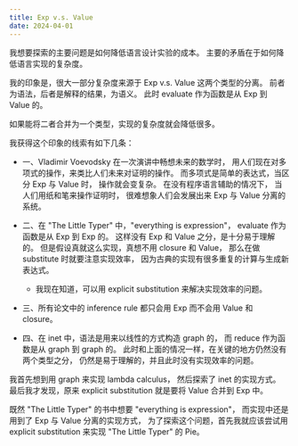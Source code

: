 ```yaml
---
title: Exp v.s. Value
date: 2024-04-01
---
```


我想要探索的主要问题是如何降低语言设计实验的成本。
主要的矛盾在于如何降低语言实现的复杂度。

我的印象是，很大一部分复杂度来源于 Exp v.s. Value 这两个类型的分离。
前者为语法，后者是解释的结果，为语义。
此时 evaluate 作为函数是从 Exp 到 Value 的。

如果能将二者合并为一个类型，实现的复杂度就会降低很多。

我获得这个印象的线索有如下几条：

- 一、Vladimir Voevodsky 在一次演讲中畅想未来的数学时，
  用人们现在对多项式的操作，来类比人们未来对证明的操作。
  而多项式是简单的表达式，当区分 Exp 与 Value 时，
  操作就会变复杂。
  在没有程序语言辅助的情况下，
  当人们用纸和笔来操作证明时，
  很难想象人们会发展出来 Exp 与 Value 分离的系统。

- 二、在 "The Little Typer" 中，"everything is expression"，
  evaluate 作为函数是从 Exp 到 Exp 的。
  这样没有 Exp 和 Value 之分，是十分易于理解的。
  但是假设真就这么实现，真想不用 closure 和 Value，
  那么在做 substitute 时就要注意实现效率，
  因为古典的实现有很多重复的计算与生成新表达式。

  - 我现在知道，可以用 explicit substitution 来解决实现效率的问题。

- 三、所有论文中的 inference rule 都只会用 Exp
  而不会用 Value 和 closure。

- 四、在 inet 中，语法是用来以线性的方式构造 graph 的，
  而 reduce 作为函数是从 graph 到 graph 的。
  此时和上面的情况一样，在关键的地方仍然没有两个类型之分，
  仍然是易于理解的，并且此时没有实现效率的问题。

我首先想到用 graph 来实现 lambda calculus，
然后探索了 inet 的实现方式。
最后我才发现，原来 explicit substitution
就是要将 Value 合并到 Exp 中。

既然 "The Little Typer" 的书中想要 "everything is expression"，
而实现中还是用到了 Exp 与 Value 分离的实现方式，
为了探索这个问题，首先我就应该尝试用 explicit substitution
来实现 "The Little Typer" 的 Pie。
